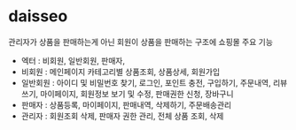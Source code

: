 # daisseo

관리자가 상품을 판매하는게 아닌 회원이 상품을 판매하는 구조에 쇼핑몰
 주요 기능
   - 엑터 : 비회원, 일반회원, 판매자,  
   - 비회원 : 메인페이지 카테고리별 상품조회, 상품상세, 회원가입
   - 일반회원 : 아이디 및 비밀번호 찾기, 로그인, 포인트 충전, 구입하기, 주문내역, 리뷰쓰기, 마이페이지, 회원정보 보기 및 수정, 판매권한 신청, 장바구니
   - 판매자 : 상품등록, 마이페이지, 판매내역, 삭제하기, 주문배송관리
   - 관리자 : 회원조회 삭제, 판매자 권한 관리, 전체 상품 조회, 삭제
   
    
